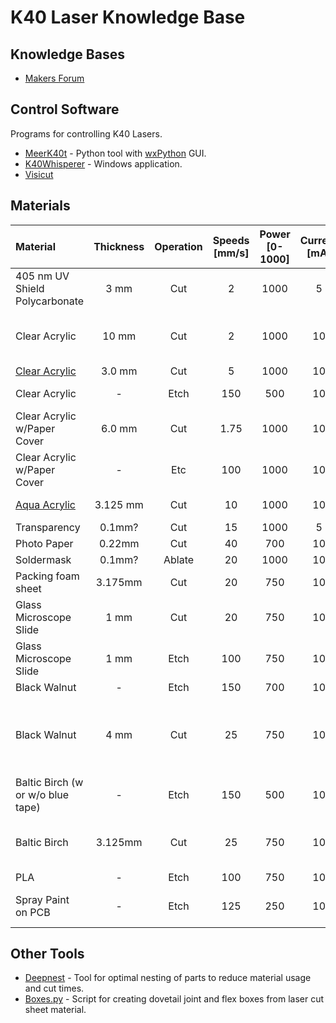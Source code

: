 # K40 Laser Knowledge Base

## Knowledge Bases

* [Makers Forum](https://forum.makerforums.info/t/new-to-k40-start-here/79751)

## Control Software

Programs for controlling K40 Lasers.

* [MeerK40t](https://github.com/meerk40t/meerk40t/wiki) - Python tool with [wxPython](https://www.wxpython.org/) GUI.
* [K40Whisperer](https://www.scorchworks.com/K40whisperer/k40whisperer.html) - Windows application.
* [Visicut](https://visicut.org/)

## Materials

| Material | Thickness | Operation | Speeds [mm/s] | Power [0-1000] | Current [mA] | Passes | Kerf [mm] | Notes |
| :--- | :---: | :---: | :---: | :---: | :---: | :---: | :---: |:--- |
| 405 nm UV Shield Polycarbonate | 3 mm   | Cut    |   2 | 1000 |   5  | 1 | | |
| Clear Acrylic                  | 10 mm  | Cut    |   2 | 1000 | 10   | 6 | 0.35 | 2.5 mm per pass |
| [Clear Acrylic](https://www.amazon.com/dp/B0BYSBDTWL?th=1) |  3.0 mm | Cut   | 5 |  1000 | 10 | 1 | 0.075 | | 
| Clear Acrylic                  |  -     | Etch   | 150  |   500 | 10   | 1 | | Air assist| 
| Clear Acrylic w/Paper Cover    |  6.0 mm | Cut   | 1.75 |  1000 | 10 | 1 | 0.075 | Air assist|
| Clear Acrylic w/Paper Cover    |  -      | Etc   | 100  |  1000 | 10   | 1 | | Air assist| 
| [Aqua Acrylic](https://www.amazon.com/dp/B0D7CBBSMN?th=1) |  3.125 mm | Cut   | 10 |  1000 | 10 | 2 | 0.1 | Air assist|
| Transparency                   | 0.1mm? | Cut    |  15 | 1000 |  5   | 1 | | |
| Photo Paper                    | 0.22mm | Cut    |  40 |  700 | 10   | 1 | 0.05 | |
| Soldermask                     | 0.1mm? | Ablate |  20 | 1000 | 10   | 1 | | |
| Packing foam sheet             | 3.175mm| Cut    |  20 |  750 | 10   | 2 | | |
| Glass Microscope Slide         | 1 mm   | Cut    |  20 |  750 | 10   | 1 | | |
| Glass Microscope Slide         | 1 mm   | Etch   | 100 |  750 | 10   | 1 | | |
| Black Walnut                   |  -     | Etch   | 150 |  700 | 10   | 1 | | |
| Black Walnut                   | 4 mm   | Cut    |  25 |  750 | 10   | 6 | 0.12 | 0.75 mm per pass. No flames. |
| Baltic Birch (w or w/o blue tape) |  -     | Etch   | 150 |  500 | 10   | 1 | | Air assist.|
| Baltic Birch                   | 3.125mm| Cut    |  25 |  750 | 10   | 6| 0.05 | No flames. Air assist|
| PLA                            |  -     | Etch   | 100 |  750 | 10   | 1 | | |
| Spray Paint on PCB             |  -     | Etch   | 125 |  250 | 10   | 1 | | Matte dark green|

## Other Tools

* [Deepnest](https://deepnest.io/) - Tool for optimal nesting of parts to reduce material usage and cut times.
* [Boxes.py](https://boxes.hackerspace-bamberg.de/) - Script for creating dovetail joint and flex boxes from laser cut sheet material. 
 
